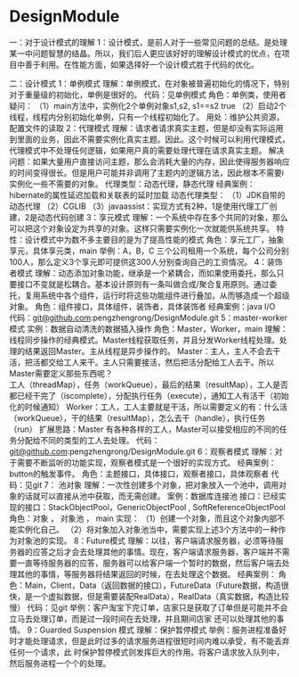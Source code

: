 # DesignModule
一：对于设计模式的理解
 1：设计模式，是前人对于一些常见问题的总结。是处理某一中问题智慧的结晶。所以，我们后人更应该好好的理解设计模式的优点，在项目中善于利用。在性能方面，如果选择好一个设计模式胜于代码的优化。

二：设计模式
 1：单例模式
 理解：单例模式，在对象被普遍初始化的情况下，特别对于重量级的初始化，单例是很好的。
 代码：见单例模式
 角色：单例类，使用者 
 疑问： 
 （1）main方法中，实例化2个单例对象s1,s2, s1==s2 true 
 （2）启动2个线程，线程内分别初始化单例，只有一个线程初始化了。 
 用处：维护公共资源，配置文件的读取 
 2：代理模式 
 理解：请求者请求真实主题，但是却没有实际运用到里面的业务，因此不需要实例化真实主题。因此。这个时候可以利用代理模式，代理模式中不处理任何逻辑，如果用户真的需要处理代理在请求真实主题。 
 解决问题：如果大量用户直接访问主题，那么会消耗大量的内存，因此使得服务器响应的时间变得很长。但是用户可能并非调用了主题内的逻辑方法，因此根本不需要i实例化一些不需要的对象。 
 代理类型：动态代理，静态代理 
 经典案例：hibernate的属性延迟加载和关联表的延时加载 
 动态代理类型：
 （1）JDK自带的动态代理 
 （2）CGLIB 
 （3）javaassist：实现方式有2种，1是使用代理工厂创建，2是动态代码创建
 3：享元模式 
 理解：一个系统中存在多个共同的对象，那么可以把这个对象设定为共享的对象。这样只需要实例化一次就能供系统共享。 
 特性：设计模式中为数不多主要目的是为了提高性能的模式 
 角色：享元工厂，抽象享元，具体享元类，main 
 举例：A，B，C 三个公司租用一个系统，每个公司分别100人，那么定义3个享元即可提供这300人分别查询自己的工资情况。 
 4：装饰者模式 
 理解：动态添加对象功能，继承是一个紧耦合，而如果使用委托，那么只要接口不变就是松耦合。基本设计原则有一条叫做合成/聚合复用原则。通过委托，复用系统中各个组件，运行时将这些功能组件进行叠加，从而够造成一个超级对象。 
 角色：组件接口，具体组件，装饰者，具体装饰者 
 经典案例：java I/O  
 代码：git@github.com:pengzhengrong/DesignModule.git 
 5：master-worker 模式 
 实例：数据自动清洗的数据插入操作 
 角色：Master，Worker，main
 理解：线程同步操作的经典模式。Master线程获取任务，并且分发Worker线程处理。处理的结果返回Master。主从线程是异步操作的。 
  Master：主人，主人不会去干活，把活都交给工人来干。主人只需要接活，然后把活分配给工人去干。所以Master需要定义那些东西呢？  
  工人（threadMap），任务（workQueue），最后的结果（resultMap），工人是否都已经干完了（iscomplete），分配执行任务（execute），通知工人有活干（初始化的时候通知） 
 Worker：工人，工人主要就是干活，所以需要定义的有：什么活（workQueue），干的结果（resultMap），怎么去干（handle），执行任务（run） 
 扩展思路：Master 有各种各样的工人，Master可以接受相应的不同的任务分配给不同的类型的工人去处理。 
 代码：git@github.com:pengzhengrong/DesignModule.git 
 6：观察者模式
 	理解：对于需要不断监听的功能实现，观察者模式是一个很好的实现方式。
 	经典案例：button的触发事件。
 	角色：主题接口，具体接口，观察者接口，具体观察者
 	代码：见git
 7：	池对象
 	理解：一次性创建多个对象，把对象放入一个池中，调用对象的话就可以直接从池中获取，而无需创建。
 	案例：数据库连接池
 	接口：已经实现的接口：StackObjectPool，GenericObjectPool , SoftReferenceObjectPool
 	角色：对象 ， 对象池 ， main
 	实现：
 		（1）创建一个对象，而且这个对象内部不能实例化自己。
 		（2）将对象加入对象池当中，需要实现上述3个方法中的一种作为对象池的实现。
 8：Future模式
 	理解：以往，客户端请求服务器，必须等待服务器的应答之后才会去处理其他的事情。现在，客户端请求服务器，客户端并不需要一直等待服务器的应答，服务器可以给客户端一个暂时的数据，然后客户端去处理其他的事情，等服务器将结果返回的时候，在去处理这个数据。
 	经典案例：
 	角色：Main，Client，Data（返回数据的接口），FutureData（Future数据，构造很快，是一个虚拟数据，但是需要装配RealData），RealData（真实数据，构造比较慢）
 	代码：见git
 	举例：客户淘宝下完订单，店家只是获取了订单但是可能并不会立马去处理订单，而是过一段时间在去处理，并且期间店家
 				还可以处理其他的事情。
 9：Guarded Suspension 模式
 	理解：保护暂停模式
 	举例：服务进程准备好时才能处理请求，但是此时过多的请求服务进程很短时间内难以承受，有不能丢弃任何一个请求，此
 				时保护暂停模式则发挥巨大的作用。将客户请求放入队列中，然后服务进程一个个的处理。
 	




